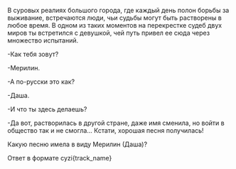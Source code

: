 В суровых реалиях большого города, где каждый день полон борьбы за выживание, встречаются люди, чьи судьбы могут быть растворены в любое время. В одном из таких моментов на перекрестке судеб двух миров ты встретился с девушкой, чей путь привел ее сюда через множество испытаний.

-Как тебя зовут?

-Мерилин.

-А по-русски это как?

-Даша.

-И что ты здесь делаешь?

-Да вот, растворилась в другой стране, даже имя сменила, но войти в общество так и не смогла... Кстати, хорошая песня получилась!

Какую песню имела в виду Мерилин (Даша)? 

Ответ в формате cyzi{track_name}
